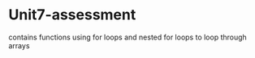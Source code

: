 # Unit7-assessment

contains functions using for loops and nested for loops to loop through arrays 
